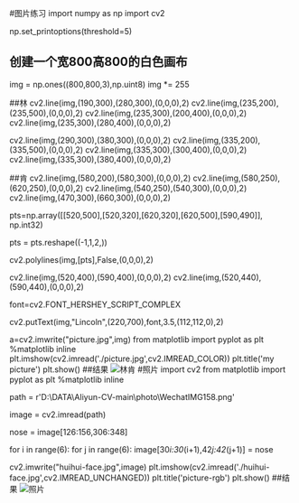 #图片练习
import numpy as np
import cv2

np.set_printoptions(threshold=5)
## 创建一个宽800高800的白色画布
img = np.ones((800,800,3),np.uint8)
img *= 255

##林
cv2.line(img,(190,300),(280,300),(0,0,0),2)
cv2.line(img,(235,200),(235,500),(0,0,0),2)
cv2.line(img,(235,300),(200,400),(0,0,0),2)
cv2.line(img,(235,300),(280,400),(0,0,0),2)

cv2.line(img,(290,300),(380,300),(0,0,0),2)
cv2.line(img,(335,200),(335,500),(0,0,0),2)
cv2.line(img,(335,300),(300,400),(0,0,0),2)
cv2.line(img,(335,300),(380,400),(0,0,0),2)

##肯
cv2.line(img,(580,200),(580,300),(0,0,0),2)
cv2.line(img,(580,250),(620,250),(0,0,0),2)
cv2.line(img,(540,250),(540,300),(0,0,0),2)
cv2.line(img,(470,300),(660,300),(0,0,0),2)

pts=np.array([[520,500],[520,320],[620,320],[620,500],[590,490]], np.int32)


pts = pts.reshape((-1,1,2,))

cv2.polylines(img,[pts],False,(0,0,0),2)

cv2.line(img,(520,400),(590,400),(0,0,0),2)
cv2.line(img,(520,440),(590,440),(0,0,0),2)

font=cv2.FONT_HERSHEY_SCRIPT_COMPLEX


cv2.putText(img,"Lincoln",(220,700),font,3.5,(112,112,0),2)

a=cv2.imwrite("picture.jpg",img)
from matplotlib import pyplot as plt
%matplotlib inline
plt.imshow(cv2.imread('./picture.jpg',cv2.IMREAD_COLOR))
plt.title('my picture')
plt.show()
##结果
![林肯](https://www.imagebam.com/view/ME99ZMR)
#照片
import cv2 
from matplotlib import pyplot as plt
%matplotlib inline
    
 
path = r'D:\DATA\Aliyun-CV-main\photo\WechatIMG158.png'
    
 
image = cv2.imread(path) 

nose = image[126:156,306:348]


for i in range(6):
    for j in range(6):
        image[30*i:30*(i+1),42*j:42*(j+1)] = nose


cv2.imwrite("huihui-face.jpg",image)
plt.imshow(cv2.imread('./huihui-face.jpg',cv2.IMREAD_UNCHANGED))
plt.title('picture-rgb')
plt.show()
##结果
![照片](https://www.imagebam.com/view/ME99ZMT)
